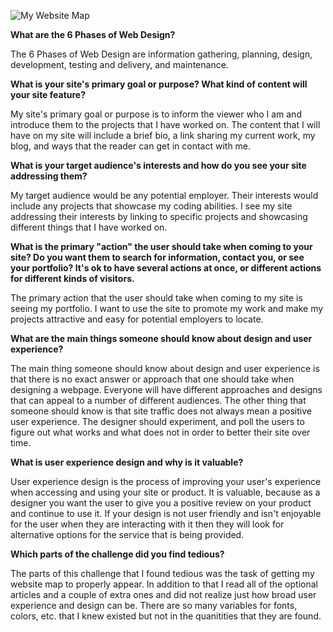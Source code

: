![My Website Map]("C:\Users\klime_000\Desktop\DBC\phase-0\week-2\imgs\MyWebsiteMap.PNG")

**What are the 6 Phases of Web Design?**

The 6 Phases of Web Design are information gathering, planning, design, development, testing and delivery, and maintenance.

**What is your site's primary goal or purpose? What kind of content will your site feature?**

My site's primary goal or purpose is to inform the viewer who I am and introduce them to the projects that I have worked on. The content that I will have on my site will include a brief bio, a link sharing my current work, my blog, and ways that the reader can get in contact with me.

**What is your target audience's interests and how do you see your site addressing them?**

My target audience would be any potential employer. Their interests would include any projects that showcase my coding abilities. I see my site addressing their interests by linking to specific projects and showcasing different things that I have worked on. 

**What is the primary "action" the user should take when coming to your site? Do you want them to search for information, contact you, or see your portfolio? It's ok to have several actions at once, or different actions for different kinds of visitors.**

The primary action that the user should take when coming to my site is seeing my portfolio. I want to use the site to promote my work and make my projects attractive and easy for potential employers to locate.

**What are the main things someone should know about design and user experience?**

The main thing someone should know about design and user experience is that there is no exact answer or approach that one should take when designing a webpage. Everyone will have different approaches and designs that can appeal to a number of different audiences. The other thing that someone should know is that site traffic does not always mean a positive user experience. The designer should experiment, and poll the users to figure out what works and what does not in order to better their site over time.

**What is user experience design and why is it valuable?**

User experience design is the process of improving your user's experience when accessing and using your site or product. It is valuable, because as a designer you want the user to give you a positive review on your product and continue to use it. If your design is not user friendly and isn't enjoyable for the user when they are interacting with it then they will look for alternative options for the service that is being provided.

**Which parts of the challenge did you find tedious?**

The parts of this challenge that I found tedious was the task of getting my website map to properly appear. In addition to that I read all of the optional articles and a couple of extra ones and did not realize just how broad user experience and design can be. There are so many variables for fonts, colors, etc. that I knew existed but not in the quanitities that they are found.